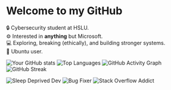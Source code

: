 # Welcome to my GitHub

🔒 Cybersecurity student at HSLU.  
⚙️ Interested in **anything** but Microsoft.  
💻 Exploring, breaking (ethically), and building stronger systems.  
🐧 Ubuntu user.  

![Your GitHub stats](https://github-readme-stats.vercel.app/api?username=eliohz&show_icons=true&theme=radical)
![Top Languages](https://github-readme-stats.vercel.app/api/top-langs/?username=eliohz&layout=compact&theme=radical)
![GitHub Activity Graph](https://github-readme-activity-graph.vercel.app/graph?username=eliohz&theme=github-dark)
![GitHub Streak](https://github-readme-streak-stats.herokuapp.com/?user=eliohz&theme=radical)

![Sleep Deprived Dev](https://img.shields.io/badge/Sleep-Deprived-red)
![Bug Fixer](https://img.shields.io/badge/Bug%20Fixer-0%25-brightgreen)
![Stack Overflow Addict](https://img.shields.io/badge/StackOverflow-My%20IDE-blue)
